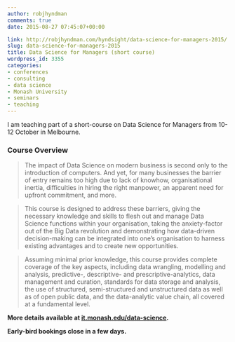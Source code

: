 ```yaml
---
author: robjhyndman
comments: true
date: 2015-08-27 07:45:07+00:00

link: http://robjhyndman.com/hyndsight/data-science-for-managers-2015/
slug: data-science-for-managers-2015
title: Data Science for Managers (short course)
wordpress_id: 3355
categories:
- conferences
- consulting
- data science
- Monash University
- seminars
- teaching
---
```


I am teaching part of a short-course on Data Science for Managers from 10-12 October in Melbourne.



### Course Overview

>The impact of Data Science on modern business is second only to the introduction of computers. And yet, for many businesses the barrier of entry remains too high due to lack of knowhow, organisational inertia, difficulties in hiring the right manpower, an apparent need for upfront commitment, and more.

>This course is designed to address these barriers, giving the necessary knowledge and skills to flesh out and manage Data Science functions within your organisation, taking the anxiety-factor out of the Big Data revolution and demonstrating how data-driven decision-making can be integrated into one’s organisation to harness existing advantages and to create new opportunities.

>Assuming minimal prior knowledge, this course provides complete coverage of the key aspects, including data wrangling, modelling and analysis, predictive-, descriptive- and prescriptive-analytics, data management and curation, standards for data storage and analysis, the use of structured, semi-structured and unstructured data as well as of open public data, and the data-analytic value chain, all covered at a fundamental level.


**More details available at [it.monash.edu/data-science](http://it.monash.edu/data-science).**

**Early-bird bookings close in a few days.**



